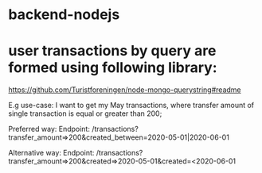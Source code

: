 # backend-nodejs

# user transactions by query are formed using following library:
  https://github.com/Turistforeningen/node-mongo-querystring#readme

E.g use-case: I want to get my May transactions, where transfer amount of single transaction is equal or greater than 200;

Preferred way:
Endpoint: /transactions?transfer_amount=>200&created_between=2020-05-01|2020-06-01

Alternative way:
Endpoint: /transactions?transfer_amount=>200&created=>2020-05-01&created=<2020-06-01

